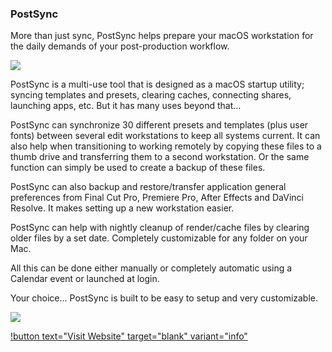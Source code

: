 ### PostSync

More than just sync, PostSync helps prepare your macOS workstation for the daily demands of your post-production workflow.

![](../static/postsync-header.png)

PostSync is a multi-use tool that is designed as a macOS startup utility; syncing templates and presets, clearing caches, connecting shares, launching apps, etc. But it has many uses beyond that…

PostSync can synchronize 30 different presets and templates (plus user fonts) between several edit workstations to keep all systems current. It can also help when transitioning to working remotely by copying these files to a thumb drive and transferring them to a second workstation. Or the same function can simply be used to create a backup of these files.

PostSync can also backup and restore/transfer application general preferences from Final Cut Pro, Premiere Pro, After Effects and DaVinci Resolve. It makes setting up a new workstation easier.

PostSync can help with nightly cleanup of render/cache files by clearing older files by a set date. Completely customizable for any folder on your Mac.

All this can be done either manually or completely automatic using a Calendar event or launched at login.

Your choice… PostSync is built to be easy to setup and very customizable.

![](../static/postsync.png)

[!button text="Visit Website" target="blank" variant="info"](https://chrisroyfilms.com/postsync/)